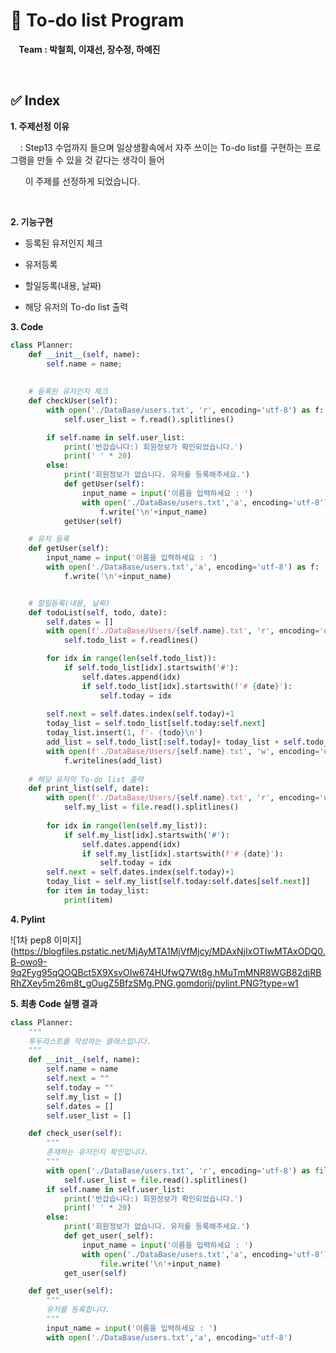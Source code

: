 # :memo: To-do list Program 
**&nbsp; &nbsp; Team : 박철희, 이재선, 장수정, 하예진**

<br>

## :white_check_mark: Index
**1. 주제선정 이유**

&nbsp; &nbsp; : Step13 수업까지 들으며 일상생활속에서 자주 쓰이는 To-do list를 구현하는 프로그램을 만들 수 있을 것 같다는 생각이 들어

&nbsp; &nbsp; &nbsp; 이 주제를 선정하게 되었습니다.
 
<br> 
 
**2. 기능구현**

- 등록된 유저인지 체크
 
- 유저등록
 
- 할일등록(내용, 날짜)
 
- 해당 유저의 To-do list 출력
 



**3. Code**


```python
class Planner:    
    def __init__(self, name):
        self.name = name;
        
        
    # 등록된 유저인지 체크
    def checkUser(self):
        with open('./DataBase/users.txt', 'r', encoding='utf-8') as f:
            self.user_list = f.read().splitlines()

        if self.name in self.user_list:
            print('반갑습니다:) 회원정보가 확인되었습니다.') 
            print(' ' * 20)
        else:
            print('회원정보가 없습니다. 유저를 등록해주세요.')            
            def getUser(self):
                input_name = input('이름을 입력하세요 : ')
                with open('./DataBase/users.txt','a', encoding='utf-8') as f: 
                    f.write('\n'+input_name)
            getUser(self)

    # 유저 등록
    def getUser(self):
        input_name = input('이름을 입력하세요 : ')
        with open('./DataBase/users.txt','a', encoding='utf-8') as f: 
            f.write('\n'+input_name)


    # 할일등록(내용, 날짜)
    def todoList(self, todo, date):
        self.dates = []
        with open(f'./DataBase/Users/{self.name}.txt', 'r', encoding='utf-8') as f:
            self.todo_list = f.readlines()

        for idx in range(len(self.todo_list)):
            if self.todo_list[idx].startswith('#'):
                self.dates.append(idx)
                if self.todo_list[idx].startswith(f'# {date}'):
                    self.today = idx
                        
        self.next = self.dates.index(self.today)+1
        today_list = self.todo_list[self.today:self.next]
        today_list.insert(1, f'- {todo}\n')
        add_list = self.todo_list[:self.today]+ today_list + self.todo_list[self.next:]
        with open(f'./DataBase/Users/{self.name}.txt', 'w', encoding='utf-8') as f:
            f.writelines(add_list) 
    
    # 해당 유저의 To-do list 출력
    def print_list(self, date):
        with open(f'./DataBase/Users/{self.name}.txt', 'r', encoding='utf-8') as file:
            self.my_list = file.read().splitlines()
        
        for idx in range(len(self.my_list)):
            if self.my_list[idx].startswith('#'):
                self.dates.append(idx)
                if self.my_list[idx].startswith(f'# {date}'):
                    self.today = idx
        self.next = self.dates.index(self.today)+1
        today_list = self.my_list[self.today:self.dates[self.next]]
        for item in today_list:
            print(item)


 ```



**4. Pylint**

![1차 pep8 이미지](https://blogfiles.pstatic.net/MjAyMTA1MjVfMjcy/MDAxNjIxOTIwMTAxODQ0.B-owo9-9q2Fyg95qQOQBct5X9XsvOIw674HUfwQ7Wt8g.hMuTmMNR8WGB82djRBRhZXey5m26m8t_gOugZ5BfzSMg.PNG.gomdorij/pylint.PNG?type=w1



**5. 최총 Code 실행 결과**

```python
class Planner:
    """
    투두리스트를 작성하는 클래스입니다.
    """
    def __init__(self, name):
        self.name = name
        self.next = ""
        self.today = ""
        self.my_list = []
        self.dates = []
        self.user_list = []

    def check_user(self):
        """
        존재하는 유저인지 확인입니다.
        """
        with open('./DataBase/users.txt', 'r', encoding='utf-8') as file:
            self.user_list = file.read().splitlines()
        if self.name in self.user_list:
            print('반갑습니다:) 회원정보가 확인되었습니다.')
            print(' ' * 20)
        else:
            print('회원정보가 없습니다. 유저를 등록해주세요.')
            def get_user(_self):
                input_name = input('이름을 입력하세요 : ')
                with open('./DataBase/users.txt','a', encoding='utf-8') as file:
                    file.write('\n'+input_name)
            get_user(self)

    def get_user(self):
        """
        유저를 등록합니다.
        """
        input_name = input('이름을 입력하세요 : ')
        with open('./DataBase/users.txt','a', encoding='utf-8')
```
